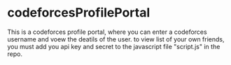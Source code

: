 # codeforcesProfilePortal

This is a codeforces profile portal, where you can enter a codeforces username and voew the deatils of the user. to view list of your own friends, you must add you api key and secret to the javascript file "script.js" in the repo.
